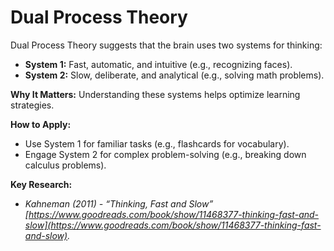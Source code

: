 # Dual Process Theory

Dual Process Theory suggests that the brain uses two systems for thinking:  



* **System 1:** Fast, automatic, and intuitive (e.g., recognizing faces).  
* **System 2:** Slow, deliberate, and analytical (e.g., solving math problems).  

**Why It Matters:** Understanding these systems helps optimize learning strategies.  

**How to Apply:** 



* Use System 1 for familiar tasks (e.g., flashcards for vocabulary).  
* Engage System 2 for complex problem-solving (e.g., breaking down calculus problems).  

**Key Research:**



* *Kahneman (2011) - “Thinking, Fast and Slow” [https://www.goodreads.com/book/show/11468377-thinking-fast-and-slow](https://www.goodreads.com/book/show/11468377-thinking-fast-and-slow).*